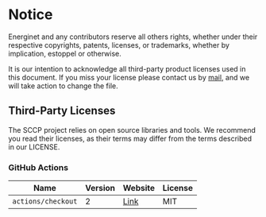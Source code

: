 # Notice

Energinet and any contributors reserve all others rights, whether under their respective copyrights, patents, licenses, or trademarks, whether by implication, estoppel or otherwise.

It is our intention to acknowledge all third-party product licenses used in this document. If you miss your license please contact us by [mail](mailto:XXXXXXXX), and we will take action to change the file.

## Third-Party Licenses

The SCCP project relies on open source libraries and tools. We recommend you read their licenses, as their terms may differ from the terms described in our LICENSE.

### GitHub Actions

| Name | Version | Website | License |
| -- | -- | -- | -- |
| `actions/checkout` | 2 | [Link](https://github.com/actions/checkout) | MIT |

